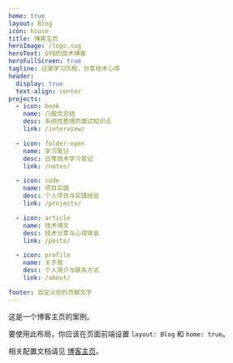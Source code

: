 ```yaml
---
home: true
layout: Blog
icon: house
title: 博客主页
heroImage: /logo.svg
heroText: GYQ的技术博客
heroFullScreen: true
tagline: 记录学习历程，分享技术心得
header:
  display: true
  text-align: center
projects:
  - icon: book
    name: 八股文总结
    desc: 系统性整理的面试知识点
    link: /interview/

  - icon: folder-open
    name: 学习笔记
    desc: 日常技术学习笔记
    link: /notes/

  - icon: code
    name: 项目实践
    desc: 个人项目与实践经验
    link: /projects/

  - icon: article
    name: 技术博文
    desc: 技术分享与心得体会
    link: /posts/

  - icon: profile
    name: 关于我
    desc: 个人简介与联系方式
    link: /about/

footer: 自定义你的页脚文字
---
```


这是一个博客主页的案例。

要使用此布局，你应该在页面前端设置 `layout: Blog` 和 `home: true`。

相关配置文档请见 [博客主页](https://theme-hope.vuejs.press/zh/guide/blog/home.html)。

